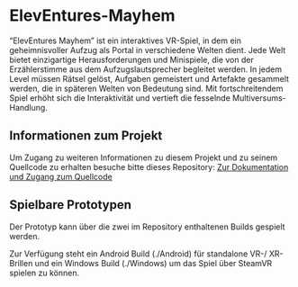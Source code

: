 # ElevEntures-Mayhem

“ElevEntures Mayhem” ist ein interaktives VR-Spiel, in dem ein geheimnisvoller Aufzug als Portal in verschiedene Welten dient. Jede Welt bietet einzigartige Herausforderungen und Minispiele, die von der Erzählerstimme aus dem Aufzugslautsprecher begleitet werden. In jedem Level müssen Rätsel gelöst, Aufgaben gemeistert und Artefakte gesammelt werden, die in späteren Welten von Bedeutung sind. Mit fortschreitendem Spiel erhöht sich die Interaktivität und vertieft die fesselnde Multiversums-Handlung.

## Informationen zum Projekt

Um Zugang zu weiteren Informationen zu diesem Projekt und zu seinem Quellcode zu erhalten besuche bitte dieses Repository: [Zur Dokumentation und Zugang zum Quellcode](https://github.com/athaeck/ElevEntures-Mayhem)

## Spielbare Prototypen

Der Prototyp kann über die zwei im Repository enthaltenen Builds gespielt werden.

Zur Verfügung steht ein Android Build (./Android) für standalone VR-/ XR-Brillen und ein Windows Build (./Windows) um das Spiel über SteamVR spielen zu können.
